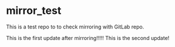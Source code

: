 # mirror_test
This is a test repo to to check mirroring with GitLab repo.

This is the first update after mirroring!!!!!
This is the second update!
